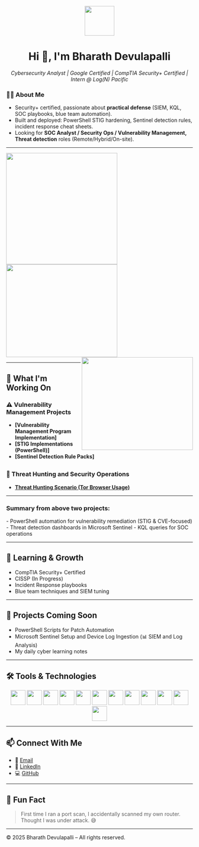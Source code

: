 <!-- Profile Header -->

  <p align="center">
  <img src="https://media1.giphy.com/media/v1.Y2lkPTc5MGI3NjExczUyNW9pNmg5N241YXB0eXR2b25jOHFmbTNqZmRsM3dqemJmdWJkZSZlcD12MV9pbnRlcm5hbF9naWZfYnlfaWQmY3Q9Zw/77rvjVcaJr1BgKSXtR/giphy.gif" width="80" />
</p>


<h1 align="center">Hi 👋, I'm Bharath Devulapalli</h1>

<p align="center">
  <em>Cybersecurity Analyst | Google Certified | CompTIA Security+ Certified | Intern @ Log(N) Pacific</em>
</p>


### 👨‍💻 **About Me**
- Security+ certified, passionate about **practical defense** (SIEM, KQL, SOC playbooks, blue team automation).
- Built and deployed: PowerShell STIG hardening, Sentinel detection rules, incident response cheat sheets.
- Looking for **SOC Analyst / Security Ops / Vulnerability Management, Threat detection** roles (Remote/Hybrid/On-site).

---

<!-- Hacker GIFs Row -->
<p>
  <img src="https://media0.giphy.com/media/v1.Y2lkPTc5MGI3NjExY2ZpaHc0aXNmMGt3dTB6d2RjaTQwczUzMzM0ZnRtc255bndueHJseSZlcD12MV9pbnRlcm5hbF9naWZfYnlfaWQmY3Q9Zw/j9YYHiYjVx8FFbN4D3/giphy.gif" width="300" align="left"  />
  
  <img src="https://media2.giphy.com/media/v1.Y2lkPTc5MGI3NjExZ2R2cmdsYmd4dGZ3NTc4azBkNnI5eGsxZTU0cW40eTloeHBoa3dkdSZlcD12MV9pbnRlcm5hbF9naWZfYnlfaWQmY3Q9Zw/SWoSkN6DxTszqIKEqv/giphy.gif" width="300" height="250"  align="center"/>
    
  <img src="https://media1.giphy.com/media/v1.Y2lkPTc5MGI3NjExbmw2cXRoajljbGJ0eDh0dXo5czA0cm51Y244NnF2bWhqM3k0bGg4cCZlcD12MV9pbnRlcm5hbF9naWZfYnlfaWQmY3Q9Zw/4Ugztq4GmrBRna3zaB/giphy.gif" width="300" height = "250" align="right" />
</p>

---

## 🔐 What I'm Working On

<h3>⚠️ Vulnerability Management Projects </h3>

- **[Vulnerability Management Program Implementation]**
- **[STIG Implementations (PowerShell)]**
- **[Sentinel Detection Rule Packs]**

## <h3>🚨 Threat Hunting and Security Operations </h3>

- **[Threat Hunting Scenario (Tor Browser Usage)](https://github.com/Bharathkasyap/threat-hunting-scenario-tor-Bharath/tree/main)**

<hr>
<h3>Summary from above two projects:</h3>
- PowerShell automation for vulnerability remediation (STIG & CVE-focused)  
- Threat detection dashboards in Microsoft Sentinel  
- KQL queries for SOC operations  

---

## 🌱 Learning & Growth

- CompTIA Security+ Certified
- CISSP (In Progress)  
- Incident Response playbooks  
- Blue team techniques and SIEM tuning  

---

## 📂 Projects Coming Soon

- PowerShell Scripts for Patch Automation
- Microsoft Sentinel Setup and Device Log Ingestion (📊 SIEM and Log Analysis)  
- My daily cyber learning notes  

---

## 🛠️ Tools & Technologies

<p align="center">
  <img src="https://cdn.jsdelivr.net/gh/devicons/devicon/icons/azure/azure-original.svg" width="40" />
  <img src="https://cdn.jsdelivr.net/gh/devicons/devicon/icons/python/python-original.svg" width="40" />
  <img src="https://cdn.jsdelivr.net/gh/devicons/devicon/icons/bash/bash-original.svg" width="40" />
  <img src="https://cdn.jsdelivr.net/gh/devicons/devicon/icons/docker/docker-original.svg" width="40" />
  <img src="https://cdn.jsdelivr.net/gh/devicons/devicon/icons/git/git-original.svg" width="40" />
  <img src="https://cdn.jsdelivr.net/gh/devicons/devicon/icons/java/java-original.svg" width="40" />
  <img src="https://cdn.jsdelivr.net/gh/devicons/devicon/icons/javascript/javascript-original.svg" width="40" />
  <img src="https://cdn.jsdelivr.net/gh/devicons/devicon/icons/linux/linux-original.svg" width="40" />
  <img src="https://cdn.jsdelivr.net/gh/devicons/devicon/icons/mysql/mysql-original.svg" width="40" />
  <img src="https://cdn.jsdelivr.net/gh/devicons/devicon/icons/oracle/oracle-original.svg" width="40" />
  <img src="https://cdn.jsdelivr.net/gh/devicons/devicon/icons/postgresql/postgresql-original.svg" width="40" />
  <img src="https://cdn.jsdelivr.net/gh/devicons/devicon/icons/selenium/selenium-original.svg" width="40" />
</p>

---

## 📫 Connect With Me

- 📧 [Email](mailto:vbdevhex0@gmail.com)  
- 💼 [LinkedIn](https://www.linkedin.com/in/venkatadevu/)  
- 💻 [GitHub](https://github.com/Bharathkasyap)  

---

## 🎯 Fun Fact

> First time I ran a port scan, I accidentally scanned my own router. Thought I was under attack. 😅

---

© 2025 Bharath Devulapalli – All rights reserved.
